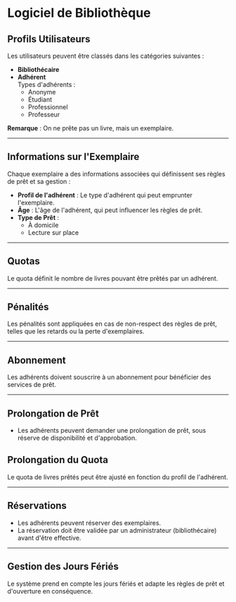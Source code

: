 # Logiciel de Bibliothèque

## Profils Utilisateurs
Les utilisateurs peuvent être classés dans les catégories suivantes :
- **Bibliothécaire**
- **Adhérent**  
  Types d'adhérents :
  - Anonyme
  - Étudiant
  - Professionnel
  - Professeur

**Remarque** : On ne prête pas un livre, mais un exemplaire.

---

## Informations sur l'Exemplaire
Chaque exemplaire a des informations associées qui définissent ses règles de prêt et sa gestion :

- **Profil de l'adhérent** : Le type d'adhérent qui peut emprunter l'exemplaire.
- **Âge** : L'âge de l'adhérent, qui peut influencer les règles de prêt.
- **Type de Prêt** :
  - À domicile
  - Lecture sur place

---

## Quotas
Le quota définit le nombre de livres pouvant être prêtés par un adhérent.

---

## Pénalités
Les pénalités sont appliquées en cas de non-respect des règles de prêt, telles que les retards ou la perte d'exemplaires.

---

## Abonnement
Les adhérents doivent souscrire à un abonnement pour bénéficier des services de prêt.

---

## Prolongation de Prêt
- Les adhérents peuvent demander une prolongation de prêt, sous réserve de disponibilité et d'approbation.

## Prolongation du Quota
Le quota de livres prêtés peut être ajusté en fonction du profil de l'adhérent.

---

## Réservations
- Les adhérents peuvent réserver des exemplaires.
- La réservation doit être validée par un administrateur (bibliothécaire) avant d'être effective.

---

## Gestion des Jours Fériés
Le système prend en compte les jours fériés et adapte les règles de prêt et d'ouverture en conséquence.
